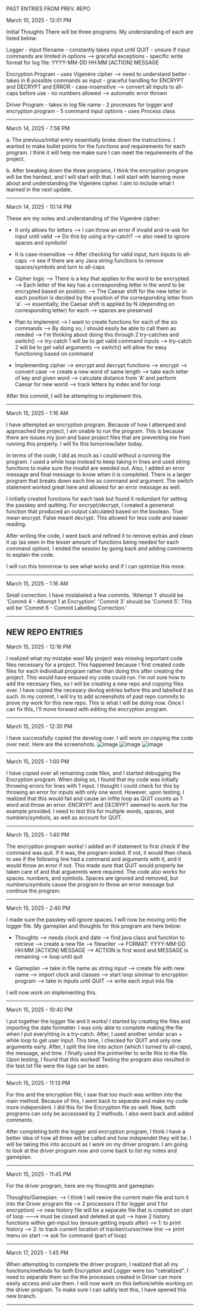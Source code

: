 PAST ENTRIES FROM PREV. REPO

March 10, 2025 - 12:01 PM

Initial Thoughts
There will be three programs. My understanding of each are listed below:

Logger
	- input filename
	- constantly takes input until QUIT
	- unsure if input commands are limited in options --> graceful exceptions
	- specific write format for log file: YYYY-MM-DD HH:MM [ACTION] MESSAGE

Encryption Program
	- uses Vigenère cipher --> need to understand better
	- takes in 6 possible commands as input
	- graceful handling for ENCRYPT and DECRYPT and ERROR
	- case-insensitive --> convert all inputs to all-caps before use
	- no numbers allowed --> automatic error thrown

Driver Program
	- takes in log file name
	- 2 processes for logger and encryption program
	- 5 command input options
	- uses Process class

-------------------------------------------------------------------
March 14, 2025 - 7:56 PM

a. The previous/initial entry essentially broke down the instructions. 
I wanted to make bullet points for the functions and requirements for each program.
I think it will help me make sure I can meet the requirements of the project.

b. After breaking down the three programs, I think the encryption program will be the hardest, and I will start with that.
I will start with learning more about and understanding the Vigenère cipher. I aim to include what I learned in the next update.

-------------------------------------------------------------------
March 14, 2025 - 10:14 PM

These are my notes and understanding of the Vigenère cipher:

- It only allows for letters
  --> I can throw an error if invalid and re-ask for input until valid
  --> Do this by using a try-catch? 
  --> also need to ignore spaces and symbols!

- It is case-insensitive
  --> After checking for valid input, turn inputs to all-caps 
  --> see if there are any Java string functions to remove spaces/symbols and turn to all-caps 

- Cipher logic
  --> There is a key that applies to the word to be encrypted.
  --> Each letter of the key has a corresponding letter in the word to be encrypted based on position.
  --> The Caesar shift for the new letter in each position is decided by the position of the corresponding letter from 'a'.
     --> essentially, the Caesar shift is applied by N (depending on corresponding letter) for each
  --> spaces are preserved

- Plan to implement
  --> I want to create functions for each of the six commands
  --> By doing so, I should easily be able to call them as needed
  --> I'm thinking about doing this through 2 try-catches and switch()
  --> try-catch 1 will be to get valid command inputs
  --> try-catch 2 will be to get valid arguments
  --> switch() will allow for easy functioning based on command 

- Implementing cipher
  --> encrypt and decrypt functions
  --> encrypt
     --> convert case
     --> create a new word of same length
     --> take each letter of key and given word
     --> calculate distance from 'A' and perform Caesar for new world
     --> track letters by index and for loop

After this commit, I will be attempting to implement this.

-------------------------------------------------------------------
March 15, 2025 - 1:16 AM

I have attempted an encryption program. 
Because of how I attemped and approached the project, I am unable to run the program. 
This is because there are issues my json and base project files that are preventing me from running this properly. 
I will fix this tomorrow/later today.

In terms of the code, I did as much as I could without a running the program. 
I used a while loop instead to keep taking in lines and used string functions to make sure the invalid are weeded out. 
Also, I added an error message and final message to know when it is completed. 
There is a larger program that breaks down each line as command and argument. 
The switch statement worked great here and allowed for an error message as well.

I initially created functions for each task but found it redundant for setting the passkey and quitting.
For encrypt/decrypt, I created a geneneral function that produced an output calculated based on the boolean.
True mean encrypt. False meant decrypt.
This allowed for less code and easier reading.

After writing the code, I went back and refined it to remove extras and clean it up (as seen in the lesser amount of functions being needed for each command option). I ended the session by going back and adding comments to explain the code.

I will run this tomorrow to see what works and if I can optimize this more.

-------------------------------------------------------------------

March 15, 2025 - 1:16 AM

Small correction. I have mislabeled a few commits. 'Attempt 1' should be 'Commit 4 - Attempt 1 at Encryption'. 'Commit 3' should be 'Commit 5'. This will be 'Commit 6 - Commit Labelling Correction.'

-------------------------------------------------------------------
NEW REPO ENTRIES
-------------------------------------------------------------------

March 15, 2025 - 12:16 PM

I realized what my mistake was! My project was missing important code files necessary for a project. This happened because I first created code files for each individual program rather than doing this after creating the project. This would have ensured my code could run. I'm not sure how to add the necesary files, so I will be creating a new repo and copying files over. I have copied the necesary devlog entries before this and labelled it as such. In my commit, I will try to add screenshots of past repo commits to prove my work for this new repo. This is what I will be doing now. Once I can fix this, I'll move forward with editing the encryption program.

-------------------------------------------------------------------

March 15, 2025 - 12:30 PM

I have successfully copied the develog over. I will work on copying the code over next. Here are the screenshots.
![image](https://github.com/user-attachments/assets/9a38124f-6899-47ce-bc10-454366371a31)
![image](https://github.com/user-attachments/assets/81303308-6b23-4081-bc57-f301238ca139)
![image](https://github.com/user-attachments/assets/ab188706-1a2c-434d-8f69-ae8bfd32f696)

-------------------------------------------------------------------

March 15, 2025 - 1:00 PM

I have copied over all remaining code files, and I started debugging the Encryption program. When doing so, I found that my code was initially throwing errors for lines with 1 input. I thought I could check for this by throwing an error for inputs with only one word. However, upon testing, I realized that this would fail and cause an infite loop as QUIT counts as 1 word and throw an error. ENCRYPT and DECRYPT seemed to work for the example provided. I need to test this for multiple words, spaces, and numbers/symbols, as well as account for QUIT.

-------------------------------------------------------------------

March 15, 2025 - 1:40 PM

The encryption program works! I added an if statement to first check if the command was quit. If it was, the program ended. If not, it would then check to see if the following line had a command and arguments with it, and it would throw an error if not. This made sure that QUIT would properly be taken care of and that arguemnts were required. The code also works for spaces. numbers, and symbols. Spaces are ignored and removed, but numbers/symbols cause the program to throw an error message but continue the program.

-------------------------------------------------------------------

March 15, 2025 - 2:40 PM

I made sure the passkey will ignore spaces. I will now be moving onto the logger file. My gameplan and thoughts for this program are here below:

- Thoughts
--> needs clock and date --> find java class and function to retrieve
--> create a new file --> filewriter
--> FORMAT: YYYY-MM-DD HH:MM [ACTION] MESSAGE
  --> ACTION is first word and MESSAGE is remaining
--> loop until quit

- Gameplan
--> take in file name as string input
--> create file with new name 
--> import clock and classes
--> start loop simimar to encryption program
--> take in inputs until QUIT
--> write each input into file

I will now work on implementing this.

-------------------------------------------------------------------

March 15, 2025 - 10:40 PM

I put together the logger file and it works! I started by creating the files and importing the date formatter. I was only able to complete making the file when I put everyhting in a try-catch. After, I used another similar scan + while loop to get user input. This time, I checked for QUIT and only one arguments early. After, I split the line into action (which I turned to all-caps), the message, and time. I finally used the printwriter to write this to the file. Upon testing, I found that this worked! Testing the program also resulted in the test.txt file were the logs can be seen.

-------------------------------------------------------------------

March 15, 2025 - 11:13 PM

For this and the encryption file, I saw that too much was written into the main method. Because of this, I went back to separate and make my code more independent. I did this for the Encryption file as well. Now, both programs can only be accesssed by 2 methods. I also went back and added comments.

After completing both the logger and encryption program, I think I have a better idea of how all three will be called and how independet they will be. I will be taking this into account as I work on my driver program. I am going to look at the driver program now and come back to list my notes and gameplan.

-------------------------------------------------------------------

March 15, 2025 - 11:45 PM

For the driver program, here are my thoughts and gameplan:

Thoughts/Gameplan:
--> I think I will rewire the current main file and turn it into the Driver program file
--> 2 processors (1 for logger and 1 for encryption)
--> new history file will be a separate file that is created on start of loop
---> must be closed and deleted at quit
    --> have 2 history functions within get-input loo (ensure getting inputs after)
        --> 1: to print history
        --> 2: to track current location of tracker/cursor/new line 
--> print menu on start
--> ask for command (part of loop)

-------------------------------------------------------------------

March 17, 2025 - 1:45 PM

When attempting to complete the driver program, I realized that all my functions/methods for both Encryption and Logger were too "cetralized". I need to separate them so the the processes created in Driver can more easily access and use them. I will now work on this before/while working on the driver program. To make sure I can safely test this, I have opened this new branch.

-------------------------------------------------------------------



